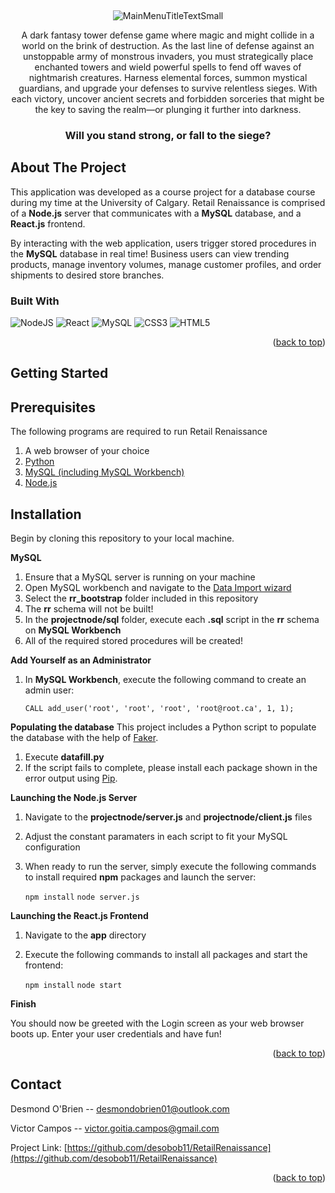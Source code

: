 
<a id="readme-top"></a>





<br />
<div align="center">
  <a href="https://github.com/NickSavino/SiegeAndSorcery">
  </a>
  
![MainMenuTitleTextSmall](https://github.com/user-attachments/assets/e5e457d8-465d-4e2f-8a58-461f43926e53)





  <p align="center">
A dark fantasy tower defense game where magic and might collide in a world on the brink of destruction. As the last line of defense against an unstoppable army of monstrous invaders, you must strategically place enchanted towers and wield powerful spells to fend off waves of nightmarish creatures. Harness elemental forces, summon mystical guardians, and upgrade your defenses to survive relentless sieges. With each victory, uncover ancient secrets and forbidden sorceries that might be the key to saving the realm—or plunging it further into darkness. 
  
### **Will you stand strong, or fall to the siege?**
  </p>
</div>





## About The Project

This application was developed as a course project for a database course during my time at the University of Calgary. Retail Renaissance is comprised of a **Node.js** server that communicates with a **MySQL** database, and a **React.js** frontend.

By interacting with the web application, users trigger stored procedures in the **MySQL** database in real time! Business users can view trending products, manage inventory volumes, manage customer profiles, and order shipments to desired store branches.

### Built With

![NodeJS](https://img.shields.io/badge/node.js-6DA55F?style=for-the-badge&logo=node.js&logoColor=white)
![React](https://img.shields.io/badge/react-%2320232a.svg?style=for-the-badge&logo=react&logoColor=%2361DAFB)
![MySQL](https://img.shields.io/badge/mysql-4479A1.svg?style=for-the-badge&logo=mysql&logoColor=white)
![CSS3](https://img.shields.io/badge/css3-%231572B6.svg?style=for-the-badge&logo=css3&logoColor=white)
![HTML5](https://img.shields.io/badge/html5-%23E34F26.svg?style=for-the-badge&logo=html5&logoColor=white)

<p align="right">(<a href="#readme-top">back to top</a>)</p>




## Getting Started


## Prerequisites

The following programs are required to run Retail Renaissance

1. A web browser of your choice
2. [Python](https://www.python.org/downloads/)
3. [MySQL (including MySQL Workbench)](https://dev.mysql.com/downloads/workbench/)
4. [Node.js](https://nodejs.org/en)

## Installation

Begin by cloning this repository to your local machine.

**MySQL**
1. Ensure that a MySQL server is running on your machine
2. Open MySQL workbench and navigate to the [Data Import wizard](https://dev.mysql.com/doc/workbench/en/wb-admin-export-import-management.html)
3. Select the **rr_bootstrap** folder included in this repository
4. The **rr** schema will not be built!
5. In the **projectnode/sql** folder, execute each **.sql** script in the **rr** schema on **MySQL Workbench**
6. All of the required stored procedures will be created!

**Add Yourself as an Administrator**
1. In **MySQL Workbench**, execute the following command to create an admin user:

    `CALL add_user('root', 'root', 'root', 'root@root.ca', 1, 1);`

**Populating the database**
This project includes a Python script to populate the database with the help of [Faker](https://faker.readthedocs.io/en/master/).
1. Execute **datafill.py**
2. If the script fails to complete, please install each package shown in the error output using [Pip](https://pypi.org/project/pip/).

**Launching the Node.js Server**
1. Navigate to the **projectnode/server.js** and **projectnode/client.js** files
2. Adjust the constant paramaters in each script to fit your MySQL configuration
3. When ready to run the server, simply execute the following commands to install required **npm** packages and launch the server:

    `npm install`
    `node server.js`

**Launching the React.js Frontend**
1. Navigate to the **app** directory
2. Execute the following commands to install all packages and start the frontend:

    `npm install`
    `node start`

**Finish**

You should now be greeted with the Login screen as your web browser boots up. Enter your user credentials and have fun!
<p align="right">(<a href="#readme-top">back to top</a>)</p>







## Contact

Desmond O'Brien -- desmondobrien01@outlook.com

Victor Campos -- victor.goitia.campos@gmail.com 


Project Link: [https://github.com/desobob11/RetailRenaissance](https://github.com/desobob11/RetailRenaissance)

<p align="right">(<a href="#readme-top">back to top</a>)</p>

